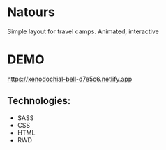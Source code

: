 # Natours
Simple layout for travel camps. Animated, interactive

# DEMO
https://xenodochial-bell-d7e5c6.netlify.app

## Technologies:

- SASS
- CSS
- HTML
- RWD
